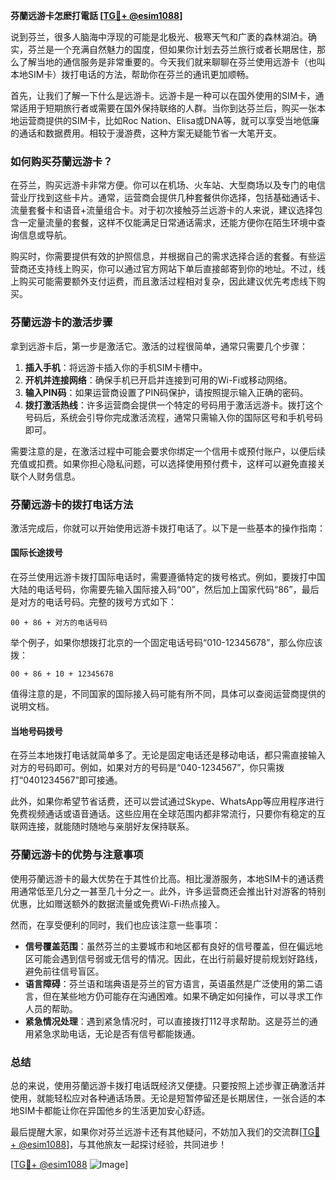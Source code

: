 **芬蘭远游卡怎麽打電話 [[TG💪+ @esim1088](https://t.me/s/esim1088)]**

说到芬兰，很多人脑海中浮现的可能是北极光、极寒天气和广袤的森林湖泊。确实，芬兰是一个充满自然魅力的国度，但如果你计划去芬兰旅行或者长期居住，那么了解当地的通信服务是非常重要的。今天我们就来聊聊在芬兰使用远游卡（也叫本地SIM卡）拨打电话的方法，帮助你在芬兰的通讯更加顺畅。

首先，让我们了解一下什么是远游卡。远游卡是一种可以在国外使用的SIM卡，通常适用于短期旅行者或需要在国外保持联络的人群。当你到达芬兰后，购买一张本地运营商提供的SIM卡，比如Roc Nation、Elisa或DNA等，就可以享受当地低廉的通话和数据费用。相较于漫游费，这种方案无疑能节省一大笔开支。

### 如何购买芬蘭远游卡？

在芬兰，购买远游卡非常方便。你可以在机场、火车站、大型商场以及专门的电信营业厅找到这些卡片。通常，运营商会提供几种套餐供你选择，包括基础通话卡、流量套餐卡和语音+流量组合卡。对于初次接触芬兰远游卡的人来说，建议选择包含一定量流量的套餐，这样不仅能满足日常通话需求，还能方便你在陌生环境中查询信息或导航。

购买时，你需要提供有效的护照信息，并根据自己的需求选择合适的套餐。有些运营商还支持线上购买，你可以通过官方网站下单后直接邮寄到你的地址。不过，线上购买可能需要额外支付运费，而且激活过程相对复杂，因此建议优先考虑线下购买。

### 芬蘭远游卡的激活步骤

拿到远游卡后，第一步是激活它。激活的过程很简单，通常只需要几个步骤：

1. **插入手机**：将远游卡插入你的手机SIM卡槽中。
2. **开机并连接网络**：确保手机已开启并连接到可用的Wi-Fi或移动网络。
3. **输入PIN码**：如果运营商设置了PIN码保护，请按照提示输入正确的密码。
4. **拨打激活热线**：许多运营商会提供一个特定的号码用于激活远游卡。拨打这个号码后，系统会引导你完成激活流程，通常只需输入你的国际区号和手机号码即可。

需要注意的是，在激活过程中可能会要求你绑定一个信用卡或预付账户，以便后续充值或扣费。如果你担心隐私问题，可以选择使用预付费卡，这样可以避免直接关联个人财务信息。

### 芬蘭远游卡的拨打电话方法

激活完成后，你就可以开始使用远游卡拨打电话了。以下是一些基本的操作指南：

#### 国际长途拨号

在芬兰使用远游卡拨打国际电话时，需要遵循特定的拨号格式。例如，要拨打中国大陆的电话号码，你需要先输入国际接入码“00”，然后加上国家代码“86”，最后是对方的电话号码。完整的拨号方式如下：

```
00 + 86 + 对方的电话号码
```

举个例子，如果你想拨打北京的一个固定电话号码“010-12345678”，那么你应该拨：

```
00 + 86 + 10 + 12345678
```

值得注意的是，不同国家的国际接入码可能有所不同，具体可以查阅运营商提供的说明文档。

#### 当地号码拨号

在芬兰本地拨打电话就简单多了。无论是固定电话还是移动电话，都只需直接输入对方的号码即可。例如，如果对方的号码是“040-1234567”，你只需拨打“0401234567”即可接通。

此外，如果你希望节省话费，还可以尝试通过Skype、WhatsApp等应用程序进行免费视频通话或语音通话。这些应用在全球范围内都非常流行，只要你有稳定的互联网连接，就能随时随地与亲朋好友保持联系。

### 芬蘭远游卡的优势与注意事项

使用芬蘭远游卡的最大优势在于其性价比高。相比漫游服务，本地SIM卡的通话费用通常低至几分之一甚至几十分之一。此外，许多运营商还会推出针对游客的特别优惠，比如赠送额外的数据流量或免费Wi-Fi热点接入。

然而，在享受便利的同时，我们也应该注意一些事项：

- **信号覆盖范围**：虽然芬兰的主要城市和地区都有良好的信号覆盖，但在偏远地区可能会遇到信号弱或无信号的情况。因此，在出行前最好提前规划好路线，避免前往信号盲区。
- **语言障碍**：芬兰语和瑞典语是芬兰的官方语言，英语虽然是广泛使用的第二语言，但在某些地方仍可能存在沟通困难。如果不确定如何操作，可以寻求工作人员的帮助。
- **紧急情况处理**：遇到紧急情况时，可以直接拨打112寻求帮助。这是芬兰的通用紧急求助电话，无论是否有信号都能拨通。

### 总结

总的来说，使用芬蘭远游卡拨打电话既经济又便捷。只要按照上述步骤正确激活并使用，就能轻松应对各种通话场景。无论是短暂停留还是长期居住，一张合适的本地SIM卡都能让你在异国他乡的生活更加安心舒适。

最后提醒大家，如果你对芬兰远游卡还有其他疑问，不妨加入我们的交流群[[TG💪+ @esim1088](https://t.me/s/esim1088)]，与其他旅友一起探讨经验，共同进步！

[[TG💪+ @esim1088](https://t.me/s/esim1088) ![Image](https://i.postimg.cc/4NQfJmqS/Snipaste-2025-05-13-00-14-12.png)]